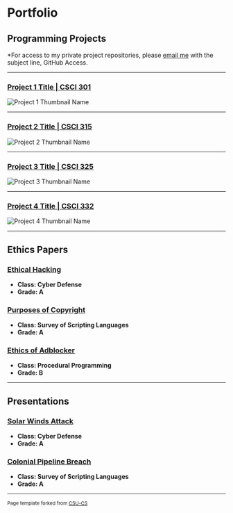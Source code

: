 Portfolio
=========

Programming Projects
--------------------

*For access to my private project repositories, please [email me](mailto:example@csustudent.net?subject=GitHub%20Access) with the subject line, GitHub Access.

---
### [Project 1 Title | CSCI 301](project1)

![Project 1 Thumbnail Name](images/dummy_thumbnail.jpg)

---
### [Project 2 Title | CSCI 315](project1)

![Project 2 Thumbnail Name](images/dummy_thumbnail.jpg)

---
### [Project 3 Title | CSCI 325](project1)

![Project 3 Thumbnail Name](images/dummy_thumbnail.jpg)

---
### [Project 4 Title | CSCI 332](project1)

![Project 4 Thumbnail Name](images/dummy_thumbnail.jpg)

---

Ethics Papers
-------------

### [Ethical Hacking](/pdf/defense.pdf)

-   **Class: Cyber Defense**  
-   **Grade: A**

### [Purposes of Copyright](/pdf/scripting.pdf)

-   **Class: Survey of Scripting Languages** 
-   **Grade: A**

### [Ethics of Adblocker](/pdf/procedural.pdf)

-   **Class: Procedural Programming** 
-   **Grade: B**

---

Presentations
-------------

### [Solar Winds Attack](/pdf/cyberdefense.pdf)

- **Class: Cyber Defense** 
- **Grade: A**

### [Colonial Pipeline Breach](/pdf/survey.pdf)

- **Class: Survey of Scripting Languages** 
- **Grade: A**

---

<p style="font-size:11px">Page template forked from <a href="https://github.com/csu-cs/csci-portfolio">CSU-CS</a></p>
<!-- Remove above link if you don't want to attributive -->
